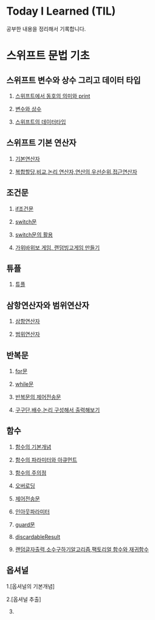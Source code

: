 # Today I Learned (TIL)

공부한 내용을 정리해서 기록합니다.

# 스위프트 문법 기초


## 스위프트 변수와 상수 그리고 데이터 타입
1. [스위프트에서 동호의 의미와 print](/스위프트%20문법%20기초/스위프트에서%20등호의%20의미와%20print.md)

2. [변수와 상수](/스위프트%20문법%20기초/변수와%20상수.md)

3. [스위프트의 데이터타입](/스위프트%20문법%20기초/스위프트의%20데이터타입.md)

## 스위프트 기본 연산자

1. [기본연산자](/스위프트%20문법%20기초/기본연산자.md)

2. [복합할당,비교,논리 연산자,연산의 우선순위,접근연산자](/스위프트%20문법%20기초/복합할당%2C비교%2C논리%20연산자%2C연산의%20우선순위%2C접근연산자.md)

## 조건문

1. [if조건문](/스위프트%20문법%20기초/조건문/if%20조건문.md)

2. [switch문](/스위프트%20문법%20기초/조건문/switcch문.md)

3. [switch문의 활용](/스위프트%20문법%20기초/조건문/스위치문의%20활용.md)

4. [가위바위보 게임, 랜덤빙고게임 만들기](/스위프트%20문법%20기초/조건문/가위바위보%2C랜덤빙고.md)

## 튜플

1. [튜플](/스위프트%20문법%20기초/튜플.md)

## 삼항연산자와 범위연산자

1. [삼항연산자](/스위프트%20문법%20기초/삼항연산자.md)

2. [범위연산자](/스위프트%20문법%20기초/범위연산자.md)

## 반복문

1. [for문](/스위프트%20문법%20기초/반복문/for%20문.md)

2. [while문](/스위프트%20문법%20기초/반복문/while%20문.md)

3. [반복문의 제어전송문](/스위프트%20문법%20기초/반복문/반목문의%20제어전송문.md)

4. [구구단,배수,논리 구성해서 출력해보기](/스위프트%20문법%20기초/반복문/구구단%2C배수%2C논리%20구성%20출력.md)

## 함수

1. [함수의 기본개념](/스위프트%20문법%20기초/함수/함수의%20기본%20개념.md)

2. [함수의 파라미터와 아큐먼트](/스위프트%20문법%20기초/함수/함수의%20파라미터와%20아큐먼트.md)

3. [함수의 주의점](/스위프트%20문법%20기초/함수/함수의%20주의점.md)

4. [오버로딩](/스위프트%20문법%20기초/함수/오버로딩.md)

5. [제어전송문](/스위프트%20문법%20기초/함수/제어전송문.md)

6. [인아웃파라미터](/스위프트%20문법%20기초/함수/인아웃%20파라미터.md)

7. [guard문](/스위프트%20문법%20기초/함수/guard문.md)

8. [discardableResult](/스위프트%20문법%20기초/함수/discardableResult.md)

9. [랜덤글자출력,소수구하기알고리즘,팩토리얼 함수와 재귀함수](/스위프트%20문법%20기초/함수/랜덤글자출력%2C소수구하기알고리즘%2C팩토리얼%20함수와%20재귀함수.md)

## 옵셔널

1.[옵셔널의 기본개념]

2.[옵셔널 추출]

3.
